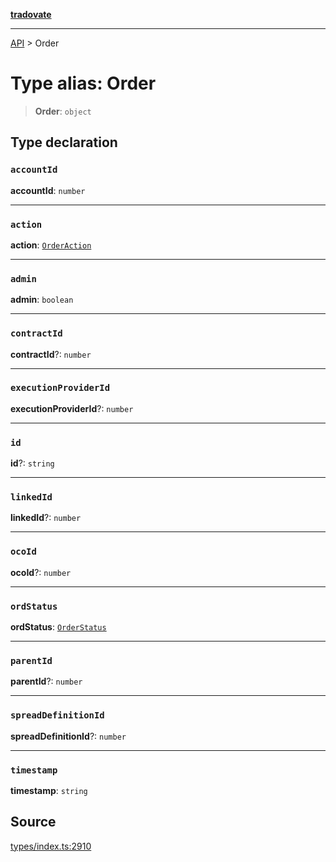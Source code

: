 [**tradovate**](../README.md)

***

[API](../API.md) > Order

# Type alias: Order

> **Order**: `object`

## Type declaration

### `accountId`

**accountId**: `number`

***

### `action`

**action**: [`OrderAction`](../enumerations/enumeration.OrderAction.md)

***

### `admin`

**admin**: `boolean`

***

### `contractId`

**contractId**?: `number`

***

### `executionProviderId`

**executionProviderId**?: `number`

***

### `id`

**id**?: `string`

***

### `linkedId`

**linkedId**?: `number`

***

### `ocoId`

**ocoId**?: `number`

***

### `ordStatus`

**ordStatus**: [`OrderStatus`](../enumerations/enumeration.OrderStatus.md)

***

### `parentId`

**parentId**?: `number`

***

### `spreadDefinitionId`

**spreadDefinitionId**?: `number`

***

### `timestamp`

**timestamp**: `string`

## Source

[types/index.ts:2910](https://github.com/cgilly2fast/tradovate-typescript/blob/b1caea5/src/types/index.ts#L2910)
